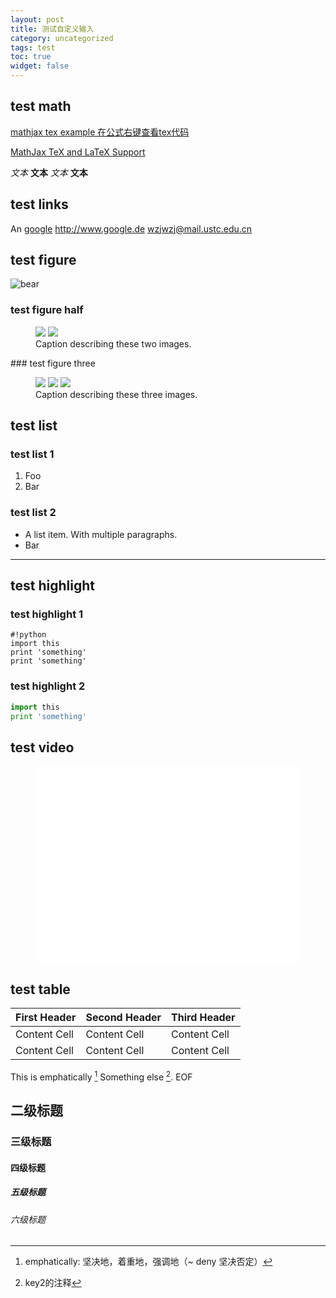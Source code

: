 ```yaml
---
layout: post
title: 测试自定义输入
category: uncategorized
tags: test
toc: true
widget: false
---
```


## test math

[mathjax tex example 在公式右键查看tex代码](http://www.mathjax.org/demos/tex-samples/)

<script type="math/tex; mode=display">
\left( \sum_{k=1}^n a_k b_k \right)^2  \\ \sqrt{3x-1}+(1+x)^2     
</script>

<!--end_excerpt-->

[MathJax TeX and LaTeX Support](http://docs.mathjax.org/en/latest/tex.html)

<script type="math/tex; mode=display">
     \begin{aligned}
     \nabla \times \vec{\mathbf{B}} -\, \frac1c\, \frac{\partial\vec{\mathbf{E}}}{\partial t} & = \frac{4\pi}{c}\vec{\mathbf{j}}   \\\
      \nabla \cdot \vec{\mathbf{E}} & = 4 \pi \rho   \\\
     \nabla \times \vec{\mathbf{E}}\, +\, \frac1c\, \frac{\partial\vec{\mathbf{B}}}{\partial t} & = \vec{\mathbf{0}}  \\\
     \nabla \cdot \vec{\mathbf{B}} & = 0 \end{aligned}
\space \space \space \space \space \space \sqrt{3x-1}+(1+x)^2
</script>

<script type="math/tex; mode=display">
\left( \sum_{k=1}^n a_k b_k \right)^2  \\ \sqrt{3x-1}+(1+x)^2     
</script>

<script type="math/tex; mode=display">
     \begin{aligned}
     \nabla \times \vec{\mathbf{B}} -\, \frac1c\, \frac{\partial\vec{\mathbf{E}}}{\partial t} & = \frac{4\pi}{c}\vec{\mathbf{j}}   \\\
      \nabla \cdot \vec{\mathbf{E}} & = 4 \pi \rho   \\\
     \nabla \times \vec{\mathbf{E}}\, +\, \frac1c\, \frac{\partial\vec{\mathbf{B}}}{\partial t} & = \vec{\mathbf{0}}  \\\
     \nabla \cdot \vec{\mathbf{B}} & = 0 \end{aligned}
\space \space \space \space \space \space \sqrt{3x-1}+(1+x)^2
</script>



*文本*   **文本**
_文本_   __文本__

## test links

An [google](http://www.google.de)
<http://www.google.de>
<wzjwzj@mail.ustc.edu.cn>

## test figure

![bear](/images/figures/bearlogo.jpg)


### test figure half
<figure class="half">
	<img src="/images/figures/bearlogo.jpg">
	<img src="/images/figures/bearlogo.jpg">
	<figcaption>Caption describing these two images.</figcaption>
</figure>
### test figure three
<figure class="third">
	<a href="/images/figures/bearlogo.jpg"><img src="/images/figures/bearlogo.jpg"></a>
	<a href="/images/figures/bearlogo.jpg"><img src="/images/figures/bearlogo.jpg"></a>
	<a href="/images/figures/bearlogo.jpg"><img src="/images/figures/bearlogo.jpg"></a>
	<figcaption>Caption describing these three images.</figcaption>
</figure>

## test list
### test list 1
1.  Foo
2.  Bar

### test list 2
*   A list item.
    With multiple paragraphs.
*   Bar

-----------
## test highlight
### test highlight 1
    #!python
    import this
    print 'something'
    print 'something'

### test highlight 2
```python
import this
print 'something'
```

## test video
<div style="text-align:center">
<iframe width="420" height="315" src="//www.youtube.com/embed/y0ZjGvez83g" frameborder="0" allowfullscreen></iframe>
</div>

## test table

First Header | Second Header | Third Header
------------ | ------------- | ------------
Content Cell | Content Cell  | Content Cell
Content Cell | Content Cell  | Content Cell

This is emphatically [^1]
Something else [^key2].
EOF

## 二级标题
### 三级标题
#### 四级标题
##### 五级标题
###### 六级标题

[^1]: emphatically: 坚决地，着重地，强调地（~ deny 坚决否定）
[^key2]: key2的注释

